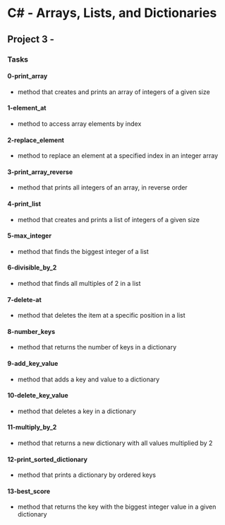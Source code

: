 # C# - Arrays, Lists, and Dictionaries

## Project 3 -

### Tasks

#### 0-print_array

- method that creates and prints an array of integers of a given size

#### 1-element_at

- method to access array elements by index

#### 2-replace_element

- method to replace an element at a specified index in an integer array

#### 3-print_array_reverse

- method that prints all integers of an array, in reverse order

#### 4-print_list

- method that creates and prints a list of integers of a given size

#### 5-max_integer

- method that finds the biggest integer of a list

#### 6-divisible_by_2

- method that finds all multiples of 2 in a list

#### 7-delete-at

- method that deletes the item at a specific position in a list

#### 8-number_keys

- method that returns the number of keys in a dictionary

#### 9-add_key_value

- method that adds a key and value to a dictionary

#### 10-delete_key_value

- method that deletes a key in a dictionary

#### 11-multiply_by_2

- method that returns a new dictionary with all values multiplied by 2

#### 12-print_sorted_dictionary

- method that prints a dictionary by ordered keys

#### 13-best_score

- method that returns the key with the biggest integer value in a given dictionary
